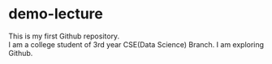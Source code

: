# demo-lecture
This is my first Github repository.
<br>
I am a college student of 3rd year CSE(Data Science) Branch.
I am exploring Github.

